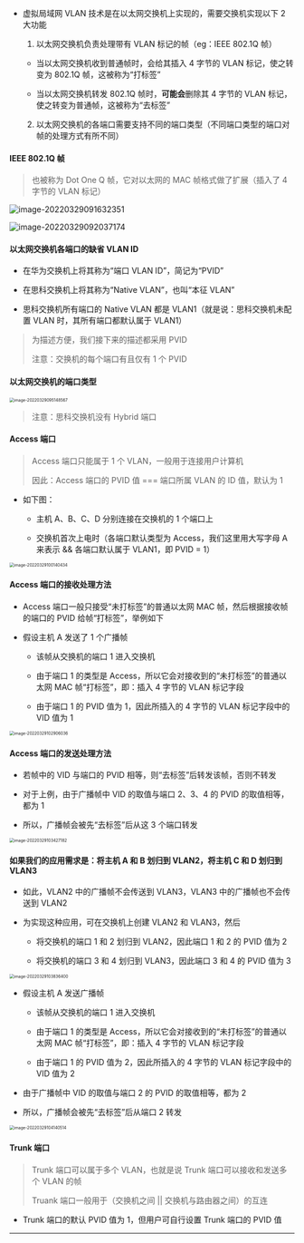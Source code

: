 - 虚拟局域网 VLAN 技术是在以太网交换机上实现的，需要交换机实现以下 2 大功能

  1. 以太网交换机负责处理带有 VLAN 标记的帧（eg：IEEE 802.1Q 帧）

	- 当以太网交换机收到普通帧时，会给其插入 4 字节的 VLAN 标记，使之转变为 802.1Q 帧，这被称为“打标签”

	- 当以太网交换机转发 802.1Q 帧时，**可能会**删除其 4 字节的 VLAN 标记，使之转变为普通帧，这被称为“去标签”

  2. 以太网交换机的各端口需要支持不同的端口类型（不同端口类型的端口对帧的处理方式有所不同）

#### IEEE 802.1Q 帧

> 也被称为 Dot One Q 帧，它对以太网的 MAC 帧格式做了扩展（插入了 4 字节的 VLAN 标记）

![image-20220329091632351](https://aliyun-oss-lpj.oss-cn-qingdao.aliyuncs.com/images/by-picgo/image-20220329091632351.png)

![image-20220329092037174](https://aliyun-oss-lpj.oss-cn-qingdao.aliyuncs.com/images/by-picgo/image-20220329092037174.png)

#### 以太网交换机各端口的缺省 VLAN ID

- 在华为交换机上将其称为“端口 VLAN ID”，简记为“PVID”

- 在思科交换机上将其称为“Native VLAN”，也叫“本征 VLAN”

- 思科交换机所有端口的 Native VLAN 都是 VLAN1（就是说：思科交换机未配置 VLAN 时，其所有端口都默认属于 VLAN1）

> 为描述方便，我们接下来的描述都采用 PVID
> 
> 注意：交换机的每个端口有且仅有 1 个 PVID

#### 以太网交换机的端口类型

<img src="https://aliyun-oss-lpj.oss-cn-qingdao.aliyuncs.com/images/by-picgo/image-20220329095148567.png" alt="image-20220329095148567" style="zoom:50%;" />

> 注意：思科交换机没有 Hybrid 端口

#### Access 端口

> Access 端口只能属于 1 个 VLAN，一般用于连接用户计算机
>
> 因此：Access 端口的 PVID 值 === 端口所属 VLAN 的 ID 值，默认为 1

- 如下图：

	- 主机 A、B、C、D 分别连接在交换机的 1 个端口上

	- 交换机首次上电时（各端口默认类型为 Access，我们这里用大写字母 A 来表示 && 各端口默认属于 VLAN1，即 PVID = 1）

<img src="https://aliyun-oss-lpj.oss-cn-qingdao.aliyuncs.com/images/by-picgo/image-20220329100140434.png" alt="image-20220329100140434" style="zoom:50%;" />

#### Access 端口的接收处理方法

- Access 端口一般只接受“未打标签”的普通以太网 MAC 帧，然后根据接收帧的端口的 PVID 给帧“打标签”，举例如下

- 假设主机 A 发送了 1 个广播帧

	- 该帧从交换机的端口 1 进入交换机

	- 由于端口 1 的类型是 Access，所以它会对接收到的“未打标签”的普通以太网 MAC 帧“打标签”，即：插入 4 字节的 VLAN 标记字段

	- 由于端口 1 的 PVID 值为 1，因此所插入的 4 字节的 VLAN 标记字段中的 VID 值为 1

<img src="https://aliyun-oss-lpj.oss-cn-qingdao.aliyuncs.com/images/by-picgo/image-20220329102906036.png" alt="image-20220329102906036" style="zoom:50%;" />

#### Access 端口的发送处理方法

- 若帧中的 VID 与端口的 PVID 相等，则“去标签”后转发该帧，否则不转发

- 对于上例，由于广播帧中 VID 的取值与端口 2、3、4 的 PVID 的取值相等，都为 1

- 所以，广播帧会被先“去标签”后从这 3 个端口转发

<img src="https://aliyun-oss-lpj.oss-cn-qingdao.aliyuncs.com/images/by-picgo/image-20220329103427182.png" alt="image-20220329103427182" style="zoom:50%;" />

#### 如果我们的应用需求是：将主机 A 和 B 划归到 VLAN2，将主机 C 和 D 划归到 VLAN3

- 如此，VLAN2 中的广播帧不会传送到 VLAN3，VLAN3 中的广播帧也不会传送到 VLAN2

- 为实现这种应用，可在交换机上创建 VLAN2 和 VLAN3，然后

	- 将交换机的端口 1 和 2 划归到 VLAN2，因此端口 1 和 2 的 PVID 值为 2

	- 将交换机的端口 3 和 4 划归到 VLAN3，因此端口 3 和 4 的 PVID 值为 3

<img src="https://aliyun-oss-lpj.oss-cn-qingdao.aliyuncs.com/images/by-picgo/image-20220329103836400.png" alt="image-20220329103836400" style="zoom:50%;" />

- 假设主机 A 发送广播帧

	- 该帧从交换机的端口 1 进入交换机

	- 由于端口 1 的类型是 Access，所以它会对接收到的“未打标签”的普通以太网 MAC 帧“打标签”，即：插入 4 字节的 VLAN 标记字段

	- 由于端口 1 的 PVID 值为 2，因此所插入的 4 字节的 VLAN 标记字段中的 VID 值为 2
	
- 由于广播帧中 VID 的取值与端口 2 的 PVID 的取值相等，都为 2

- 所以，广播帧会被先“去标签”后从端口 2 转发

<img src="https://aliyun-oss-lpj.oss-cn-qingdao.aliyuncs.com/images/by-picgo/image-20220329104140514.png" alt="image-20220329104140514" style="zoom:50%;" />

#### Trunk 端口

> Trunk 端口可以属于多个 VLAN，也就是说 Trunk 端口可以接收和发送多个 VLAN 的帧
> 
> Truank 端口一般用于（交换机之间 || 交换机与路由器之间）的互连

- Trunk 端口的默认 PVID 值为 1，但用户可自行设置 Trunk 端口的 PVID 值

---

